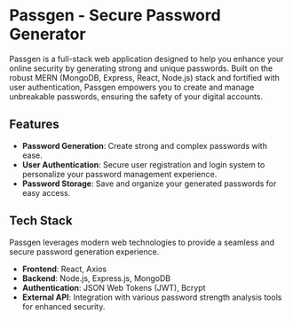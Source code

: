 # Passgen - Secure Password Generator

Passgen is a full-stack web application designed to help you enhance your online security by generating strong and unique passwords. Built on the robust MERN (MongoDB, Express, React, Node.js) stack and fortified with user authentication, Passgen empowers you to create and manage unbreakable passwords, ensuring the safety of your digital accounts.

## Features

- **Password Generation**: Create strong and complex passwords with ease.
- **User Authentication**: Secure user registration and login system to personalize your password management experience.
- **Password Storage**: Save and organize your generated passwords for easy access.

## Tech Stack

Passgen leverages modern web technologies to provide a seamless and secure password generation experience.

- **Frontend**: React, Axios
- **Backend**: Node.js, Express.js, MongoDB
- **Authentication**: JSON Web Tokens (JWT), Bcrypt
- **External API**: Integration with various password strength analysis tools for enhanced security.

